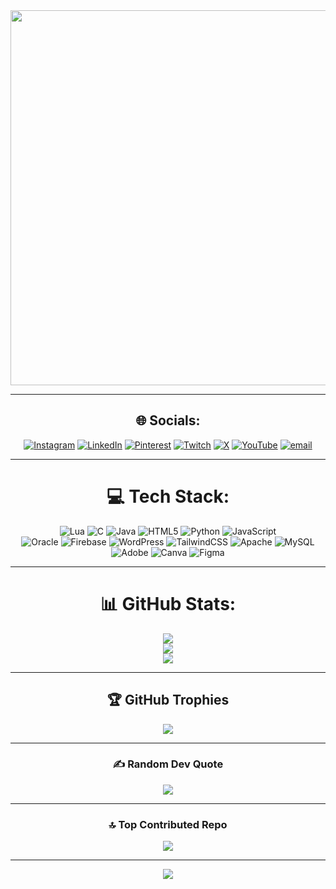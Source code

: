 <div align="center">

<!-- 🎯 Add your GIF below -->
<img src="https://media4.giphy.com/media/v1.Y2lkPTc5MGI3NjExMGd4Y2VmN2k3aHNoMHc0azh3cHd0azV0c2Y5Y3dzaXRpM2Y3MmRkaSZlcD12MV9pbnRlcm5hbF9naWZfYnlfaWQmY3Q9Zw/nzrOGIQ2cr3qVqQCSR/giphy.gif" width="600" />

---

## 🌐 Socials:
[![Instagram](https://img.shields.io/badge/Instagram-%23E4405F.svg?logo=Instagram&logoColor=white)](https://instagram.com/nash.x0x) 
[![LinkedIn](https://img.shields.io/badge/LinkedIn-%230077B5.svg?logo=linkedin&logoColor=white)](https://linkedin.com/in/nash-d-souza-a0ba4a333) 
[![Pinterest](https://img.shields.io/badge/Pinterest-%23E60023.svg?logo=Pinterest&logoColor=white)](https://pinterest.com/itsnashhh06) 
[![Twitch](https://img.shields.io/badge/Twitch-%239146FF.svg?logo=Twitch&logoColor=white)](https://twitch.tv/fluidxcloud) 
[![X](https://img.shields.io/badge/X-black.svg?logo=X&logoColor=white)](https://x.com/@FluidxCloud) 
[![YouTube](https://img.shields.io/badge/YouTube-%23FF0000.svg?logo=YouTube&logoColor=white)](https://youtube.com/@@FluidCloud.) 
[![email](https://img.shields.io/badge/Email-D14836?logo=gmail&logoColor=white)](mailto:itsnashhh06@gmail.com) 

---

# 💻 Tech Stack:
![Lua](https://img.shields.io/badge/lua-%232C2D72.svg?style=for-the-badge&logo=lua&logoColor=white) 
![C](https://img.shields.io/badge/c-%2300599C.svg?style=for-the-badge&logo=c&logoColor=white) 
![Java](https://img.shields.io/badge/java-%23ED8B00.svg?style=for-the-badge&logo=openjdk&logoColor=white) 
![HTML5](https://img.shields.io/badge/html5-%23E34F26.svg?style=for-the-badge&logo=html5&logoColor=white) 
![Python](https://img.shields.io/badge/python-3670A0?style=for-the-badge&logo=python&logoColor=ffdd54) 
![JavaScript](https://img.shields.io/badge/javascript-%23323330.svg?style=for-the-badge&logo=javascript&logoColor=%23F7DF1E)  
![Oracle](https://img.shields.io/badge/Oracle-F80000?style=for-the-badge&logo=oracle&logoColor=white) 
![Firebase](https://img.shields.io/badge/firebase-%23039BE5.svg?style=for-the-badge&logo=firebase) 
![WordPress](https://img.shields.io/badge/WordPress-%23117AC9.svg?style=for-the-badge&logo=WordPress&logoColor=white) 
![TailwindCSS](https://img.shields.io/badge/tailwindcss-%2338B2AC.svg?style=for-the-badge&logo=tailwind-css&logoColor=white) 
![Apache](https://img.shields.io/badge/apache-%23D42029.svg?style=for-the-badge&logo=apache&logoColor=white) 
![MySQL](https://img.shields.io/badge/mysql-4479A1.svg?style=for-the-badge&logo=mysql&logoColor=white) 
![Adobe](https://img.shields.io/badge/adobe-%23FF0000.svg?style=for-the-badge&logo=adobe&logoColor=white) 
![Canva](https://img.shields.io/badge/Canva-%2300C4CC.svg?style=for-the-badge&logo=Canva&logoColor=white) 
![Figma](https://img.shields.io/badge/figma-%23F24E1E.svg?style=for-the-badge&logo=figma&logoColor=white) 


---

# 📊 GitHub Stats:
![](https://github-readme-stats.vercel.app/api?username=darko-mode&theme=gotham&hide_border=false&include_all_commits=true&count_private=true)<br/>
![](https://nirzak-streak-stats.vercel.app/?user=darko-mode&theme=gotham&hide_border=false)<br/>
![](https://github-readme-stats.vercel.app/api/top-langs/?username=darko-mode&theme=gotham&hide_border=false&include_all_commits=true&count_private=true&layout=compact)

---

## 🏆 GitHub Trophies
![](https://github-profile-trophy.vercel.app/?username=darko-mode&theme=radical&no-frame=false&no-bg=true&margin-w=4)

---

### ✍️ Random Dev Quote
![](https://quotes-github-readme.vercel.app/api?type=horizontal&theme=radical)

---

### 🔝 Top Contributed Repo
![](https://github-contributor-stats.vercel.app/api?username=darko-mode&limit=5&theme=dark&combine_all_yearly_contributions=true)

---

[![](https://visitcount.itsvg.in/api?id=darko-mode&icon=0&color=0)](https://visitcount.itsvg.in)

</div>
